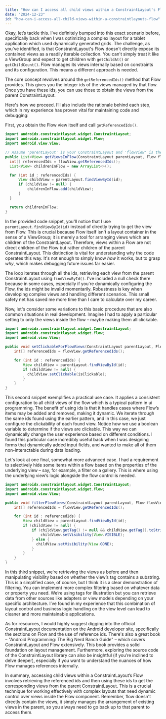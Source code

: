 ```yaml
---
title: "How can I access all child views within a ConstraintLayout's Flow?"
date: "2024-12-23"
id: "how-can-i-access-all-child-views-within-a-constraintlayouts-flow"
---
```


Okay, let’s tackle this. I've definitely bumped into this exact scenario before, specifically back when I was optimizing a complex layout for a tablet application which used dynamically generated grids. The challenge, as you've identified, is that ConstraintLayout's Flow doesn't directly expose its contained views as a readily iterable collection. You can't simply treat it like a ViewGroup and expect to get children with `getChildAt()` or `getChildCount()`. Flow manages its views internally based on constraints and its configuration. This means a different approach is needed.

The core concept revolves around the `getReferencedIds()` method that Flow provides. This gives you the integer ids of the views managed by that flow. Once you have these ids, you can use those to obtain the views from the parent ConstraintLayout.

Here's how we proceed. I’ll also include the rationale behind each step, which in my experience has proven vital for maintaining code and debugging:

First, you obtain the Flow view itself and call `getReferencedIds()`.

```java
import androidx.constraintlayout.widget.ConstraintLayout;
import androidx.constraintlayout.widget.Flow;
import android.view.View;

// Assume 'parentLayout' is your ConstraintLayout and 'flowView' is the Flow within it
public List<View> getViewsInFlow(ConstraintLayout parentLayout, Flow flowView) {
  int[] referencedIds = flowView.getReferencedIds();
  List<View> childrenInFlow = new ArrayList<>();

  for (int id : referencedIds) {
      View childView = parentLayout.findViewById(id);
      if (childView != null) {
          childrenInFlow.add(childView);
      }
  }

  return childrenInFlow;
}
```

In the provided code snippet, you'll notice that I use `parentLayout.findViewById(id)` instead of directly trying to get the view from Flow. This is crucial because Flow itself isn't a layout container in the sense of a ViewGroup; it is merely a tool for arranging views which are children of the ConstraintLayout. Therefore, views within a Flow are not direct children of the Flow but rather children of the parent ConstraintLayout. This distinction is vital for understanding why the code operates this way. It's not enough to simply know *how* it works, but to grasp *why*, which makes debugging future issues far easier.

The loop iterates through all the ids, retrieving each view from the parent ConstraintLayout using `findViewById()`. I've included a null check there because in some cases, especially if you're dynamically configuring the Flow, the ids might be invalid momentarily. Robustness is key when developing complex views and handling different scenarios. This small safety net has saved me more time than I care to calculate over my career.

Now, let's consider some variations to this basic procedure that are also common situations in real development. Imagine I had to apply a particular setting to only the views inside the flow – maybe making them all clickable.

```java
import androidx.constraintlayout.widget.ConstraintLayout;
import androidx.constraintlayout.widget.Flow;
import android.view.View;

public void setClickableForFlowViews(ConstraintLayout parentLayout, Flow flowView, boolean isClickable) {
    int[] referencedIds = flowView.getReferencedIds();

    for (int id : referencedIds) {
        View childView = parentLayout.findViewById(id);
        if (childView != null) {
          childView.setClickable(isClickable);
        }
    }
}
```

This second snippet exemplifies a practical use case. It applies a consistent configuration to all child views of the flow which is a typical pattern in ui programming. The benefit of using ids is that it handles cases where Flow’s items may be added and removed, making it dynamic. We iterate through the same ids found using the earlier pattern, and in this case, we just configure the clickability of each found view. Notice how we use a boolean variable to determine if the views are clickable. This way we can dynamically change the user experience based on different conditions. I found this particular case incredibly useful back when I was designing forms that dynamically added input fields, and wanted to make all of them non-interactable during data loading.

Let's look at one final, somewhat more advanced case. I had a requirement to selectively hide some items within a flow based on the properties of the underlying view – say, for example, a filter on a gallery. This is where using the underlying view’s logic alongside the flow control is needed.

```java
import androidx.constraintlayout.widget.ConstraintLayout;
import androidx.constraintlayout.widget.Flow;
import android.view.View;

public void filterFlowViews(ConstraintLayout parentLayout, Flow flowView, String filterText) {
    int[] referencedIds = flowView.getReferencedIds();

    for (int id : referencedIds) {
        View childView = parentLayout.findViewById(id);
        if (childView != null) {
            if (childView.getTag() != null && childView.getTag().toString().contains(filterText)) {
                childView.setVisibility(View.VISIBLE);
            } else {
              childView.setVisibility(View.GONE);
            }
        }
    }
}
```

In this third snippet, we’re retrieving the views as before and then manipulating visibility based on whether the view’s tag contains a substring. This is a simplified case, of course, but I think it is a clear demonstration of filtering. You can implement more complex filtering based on whatever data or property you need. We’re using tags for illustration but you can retrieve data from other sources like adapters or view models depending on your specific architecture. I’ve found in my experience that this combination of layout control and business logic handling on the view level can lead to cleaner and more maintainable applications.

As for resources, I would highly suggest digging into the official ConstraintLayout documentation on the Android developer site, specifically the sections on Flow and the use of reference ids. There's also a great book – "Android Programming: The Big Nerd Ranch Guide" – which covers ConstraintLayout and Flow extensively. This book provides a solid foundation on layout management. Furthermore, exploring the source code of the ConstraintLayout library can also be insightful (if you’re inclined to delve deeper), especially if you want to understand the nuances of how Flow manages references internally.

In summary, accessing child views within a ConstraintLayout’s Flow involves retrieving the referenced ids and then using these ids to get the corresponding views from the parent ConstraintLayout. This is a crucial technique for working effectively with complex layouts that need dynamic control over views inside the Flow component. Remember, flow doesn't directly contain the views, it simply manages the arrangement of existing views in the parent, so you always need to go back up to that parent to access them.
